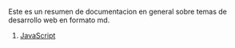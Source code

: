 Este es un resumen de documentacion en general sobre temas de desarrollo web en formato md.

1.  [ JavaScript](./01_JavaScript_Moderno.md)





